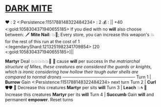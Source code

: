 # [__**DARK MITE**__](<https://www.youtube.com/watch?v=vKDQNGDOdE4>)
❤️ : 2
<:Persistence:1151788148322484234> : 2
💰 : || +40 <:gold:1058304371940655185> If you died with no __will__ also choose between: 🗡️ **Mite Nail**: 💥🎯; Every store, you can increase this weapon's 💥 for the rest of this run at the cost of 1 <:legendaryShard:1213251982341709854> [20 <:gold:1058304371940655185>]||

**Martyr** Deal 💥💥💥💥💥🎯 🔀 cause __will__ per success
*In the matriarchal structure of Mites, these creatures are considered the guards or knights, which is ironic considering how hollow their tough outer shells are compared to normal drones*
—————————————————
Turn 1  | **Burrow** Gain <:Persistence:1151788148322484234> next turn
Turn 2 | **Curl**  🛡️🛡️ 🔀 Decrease this creatures **Martyr** per sits __will__
Turn 3 | **Leach** 💥🌀 🔀 Increase this creatures **Martyr** per its __will__
Turn 4 | **Succumb** Gain __will__ and permanent __empower__. Reset turns
